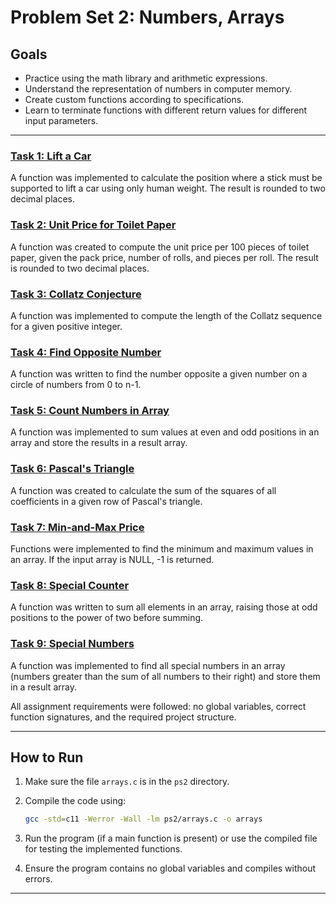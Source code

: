 # Problem Set 2: Numbers, Arrays

## Goals
- Practice using the math library and arithmetic expressions.
- Understand the representation of numbers in computer memory.
- Create custom functions according to specifications.
- Learn to terminate functions with different return values for different input parameters.

---

### [Task 1: Lift a Car](arrays.c)
A function was implemented to calculate the position where a stick must be supported to lift a car using only human weight. The result is rounded to two decimal places.

### [Task 2: Unit Price for Toilet Paper](arrays.c)
A function was created to compute the unit price per 100 pieces of toilet paper, given the pack price, number of rolls, and pieces per roll. The result is rounded to two decimal places.

### [Task 3: Collatz Conjecture](arrays.c)
A function was implemented to compute the length of the Collatz sequence for a given positive integer.

### [Task 4: Find Opposite Number](arrays.c)
A function was written to find the number opposite a given number on a circle of numbers from 0 to n-1.

### [Task 5: Count Numbers in Array](arrays.c)
A function was implemented to sum values at even and odd positions in an array and store the results in a result array.

### [Task 6: Pascal's Triangle](arrays.c)
A function was created to calculate the sum of the squares of all coefficients in a given row of Pascal's triangle.

### [Task 7: Min-and-Max Price](arrays.c)
Functions were implemented to find the minimum and maximum values in an array. If the input array is NULL, -1 is returned.

### [Task 8: Special Counter](arrays.c)
A function was written to sum all elements in an array, raising those at odd positions to the power of two before summing.

### [Task 9: Special Numbers](arrays.c)
A function was implemented to find all special numbers in an array (numbers greater than the sum of all numbers to their right) and store them in a result array.

All assignment requirements were followed: no global variables, correct function signatures, and the required project structure.

---

## How to Run

1. Make sure the file `arrays.c` is in the `ps2` directory.
2. Compile the code using:
   
   ```sh
   gcc -std=c11 -Werror -Wall -lm ps2/arrays.c -o arrays
   ```
3. Run the program (if a main function is present) or use the compiled file for testing the implemented functions.
4. Ensure the program contains no global variables and compiles without errors.

---